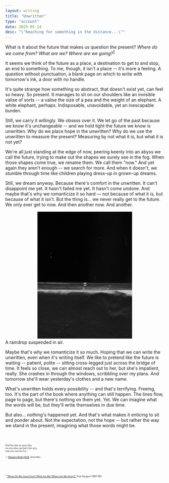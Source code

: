 ```yaml
---
layout: writing
title: "Unwritten"
type: "account"
date: 2025-05-14
desc: "\"Reaching for something in the distance...\""
---
```



What is it about the future that makes us question the present? _Where do we come from? What are we? Where are we going?<sup class="unselectable"><a href="#2">1</a></sup>_

It seems we think of the future as a place, a destination to get to and stop, an end to something. To me, though, it isn't a place -- it's more a feeling. A question without punctuation, a blank page on which to write with tomorrow's ink, a door with no handle.

It's quite strange how something so abstract, that doesn't exist yet, can feel so heavy. So present. It manages to sit on our shoulders like an invisible valise of sorts -- a valise the size of a pea and the weight of an elephant. A white elephant, perhaps. Indisposable, unavoidable, yet an inescapable burden.

Still, we carry it willingly. We obsess over it. We let go of the past because we know it's unchangeable -- and we hold tight the future we know is unwritten. Why do we place hope in the unwritten? Why do we use the unwritten to measure the present? Measuring by not what it is, but what it is not yet?

We're all just standing at the edge of now, peering keenly into an abyss we call the future, trying to make out the shapes we surely see in the fog. When those shapes come true, we rename them. We call them "now." And yet again they aren't enough -- we search for more. And when it doesn't, we stumble through time like children playing dress-up in grown-up dreams.

Still, we dream anyway. Because there's comfort in the unwritten. It can't disappoint me yet. It hasn't failed me yet. It hasn't come undone. And maybe that's why we romanticize it so hard — not because of what it is, but because of what it isn't. But the thing is... we never really get to the future. We only ever get to now. And then another now. And another.

<div style="text-align: center">
	<img class="unselectable" src="/assets/writing/images/2025-05-14/P4290023.jpg" style="max-width: 300px;">
</div>
<div class="caption unselectable">A raindrop suspended in air.</div>

Maybe that's why we romanticize it so much. Hoping that we can write the unwritten, even when it's writing itself. We like to pretend like the future is waiting -- patient, polite -- sitting cross-legged just across the bridge of time. It feels so close, we can almost reach out to her, but she's impatient, really. She crashes in through the windows, scribbling over my plans. And tomorrow she'll wear yesterday's clothes and a new name.

What's unwritten holds every possibility -- and that's terrifying. Freeing, too. It's the part of the book where anything can still happen. The lines flow, page to page, but there's nothing on them yet. Yet. We can imagine what the words will be, but they'll write themselves in due time.

But also... nothing's happened yet. And that's what makes it enticing to sit and ponder about. Not the expectation, not the hope -- but rather the way we stand in the present, imagining what those words might be.




<div style="font-size: 0.5em; margin-top: 50px;">
	<i>Feel the rain on your skin,</i><br>
	<i>no-one else can feel it for you,</i><br>
	<i>only you can let it in...</i>
	<div style=" margin-top: 10px;">— <a href="https://en.wikipedia.org/wiki/Natasha_Bedingfield" target="_blank">Natasha Bedingfield</a>, Unwritten</div>
</div>

<div style="font-size: 0.5em; margin-top: 50px;">
	<div id="1"><sup>1</sup> <a href="https://en.wikipedia.org/wiki/Where_Do_We_Come_From%3F_What_Are_We%3F_Where_Are_We_Going%3F" target="_blank"><i>"Where Do We Come From? What Are We? Where Are We Going?,"</i></a> Paul Gauguin (1897–98)</div>
</div>